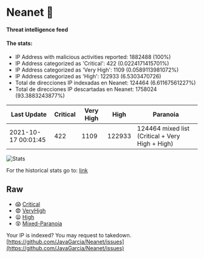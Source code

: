 # Neanet :hocho:
#### Threat intelligence feed
#### The stats:

- IP Address with malicious activities reported: 1882488 (100%)
- IP Address categorized as 'Critical':  422 (0.0224171415701%)
- IP Address categorized as 'Very High':  1109 (0.0589113981072%)
- IP Address categorized as 'High':  122933 (6.5303470726)
- Total de direcciones IP indexadas en Neanet:  124464 (6.61167561227%)
- Total de direcciones IP descartadas en Neanet:  1758024 (93.3883243877%)

| Last Update | Critical | Very High | High | Paranoia |
| --- | --- | --- | --- | --- |
| 2021-10-17 00:01:45 | 422 | 1109 | 122933 | 124464 mixed list (Critical + Very High + High)|

![Stats](https://docs.google.com/spreadsheets/d/e/2PACX-1vSnaNMIXVabIpDJjufMlzH7poXnshF3mgd8Is1g9ytUEzVsP5my4Trn8f-xkoLLQ38xpL3HtmUexLo6/pubchart?oid=501124687&format=image)

For the historical stats go to: [link](/stats.csv)
## Raw
- :scream: [Critical](https://raw.githubusercontent.com/JavaGarcia/Neanet/master/blacklists/neanet_critical.txt)
- :fearful: [VeryHigh](https://raw.githubusercontent.com/JavaGarcia/Neanet/master/blacklists/neanet_veryHigh.txtt)
- :frowning: [High](https://raw.githubusercontent.com/JavaGarcia/Neanet/master/blacklists/neanet_high.txt)
- :dizzy_face: [Mixed-Paranoia](https://raw.githubusercontent.com/JavaGarcia/Neanet/master/blacklists/neanet_all.txt)


Your IP is indexed? You may request to takedown. [https://github.com/JavaGarcia/Neanet/issues](https://github.com/JavaGarcia/Neanet/issues)





































































































































































































































































































































































































































































































































































































































































































































































































































































































































































































































































































































































































































































































































































































































































































































































































































































































































































































































































































































































































































































































































































































































































































































































































































































































































































































































































































































































































































































































































































































































































































































































































































































































































































































































































































































































































































































































































































































































































































































































































































































































































































































































































































































































































































































































































































































































































































































































































































































































































































































































































































































































































































































































































































































































































































































































































































































































































































































































































































































































































































































































































































































































































































































































































































































































































































































































































































































































































































































































































































































































































































































































































































































































































































































































































































































































































































































































































































































































































































































































































































































































































































































































































































































































































































































































































































































































































































































































































































































































































































































































































































































































































































































































































































































































































































































































































































































































































